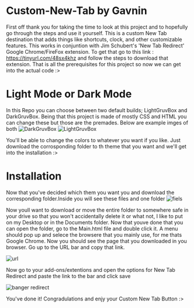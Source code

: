 # Custom-New-Tab by Gavnin
 First off thank you for taking the time to look at this project and to hopefully go through the steps and use it yourself. 
 This is a custom New Tab destination that adds things like shortcuts, clock, and other customizable features. This works 
 in conjuntion with Jim Schubert's 'New Tab Redirect' Google Chrome/FireFox extension. To get that go to this link : https://tinyurl.com/48sx4khz and follow 
 the steps to download that extension. That is all the prerequisites for this project so now we can get into the actual code :> 


 # Light Mode or Dark Mode
 In this Repo you can choose between two default builds; LightGruvBox and DarkGruvBox. Being that this project is made of mostly CSS and HTML you can change these but those are the premades. Below are example imges of both
![DarkGruvBox](https://user-images.githubusercontent.com/97905862/183939054-cbb8ae13-cbcd-44df-aca0-0dcadd6d83fc.PNG)
![LightGruvBox](https://user-images.githubusercontent.com/97905862/183939057-fea97810-b74a-494d-85bb-c8f514d65a7b.PNG)

You'll be able to change the colors to whatever you want if you like. Just download the corrosponding folder to th theme that you want and we'll get into the installation :>

# Installation
Now that you've decided which them you want you and download the corresponding folder.Inside you will see these files and one folder
![fiels](https://user-images.githubusercontent.com/97905862/183940777-fee9307d-1284-42dc-aebb-8ce9ed973ce7.PNG)

Now youll want to download or move the entire  folder to somewhere safe in your drive so that you won't accidentally delete it or what not, I like to put on my Desktop or in the Documents folder. Now that youve done that you can open the folder, go to the Main.html file and double click it. A menu should pop up and selece the browsere that you mainly use, for me thats Google Chrome. Now you should see the page that you downloaded in you browser. Go up to the URL bar and copy that link. 


![url](https://user-images.githubusercontent.com/97905862/183942734-83e3168f-439c-4950-bead-ee5336dab950.PNG)


Now go to your add-ons/extentions and open the options for New Tab Redirect and paste the link to the bar and click save

![banger redirect](https://user-images.githubusercontent.com/97905862/183943629-e8f727c1-87e2-4deb-9677-c009092ae039.PNG)

You've done it! Congradulations and enjy your Custom New Tab Button :>
